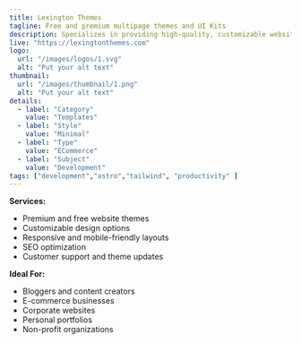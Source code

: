 ```yaml
---
title: Lexington Themes
tagline: Free and premium multipage themes and UI Kits
description: Specializes in providing high-quality, customizable website themes designed to enhance the visual appeal and functionality of your online presence. Catering to a variety of industries and platforms—including WordPress, Joomla, and more—their themes are responsive, user-friendly, and optimized for SEO. With a commitment to regular updates and customer support, LexingtonThemes.com ensures that your website remains compatible with the latest web standards and trends.
live: "https://lexingtonthemes.com"
logo:
  url: "/images/logos/1.svg"
  alt: "Put your alt text"
thumbnail:
  url: "/images/thumbnail/1.png"
  alt: "Put your alt text"
details:
  - label: "Category"
    value: "Templates"
  - label: "Style"
    value: "Minimal"
  - label: "Type"
    value: "ECommerce"
  - label: "Subject"
    value: "Development"
tags: ["development","astro","tailwind", "productivity" ]
---
```




**Services:**
- Premium and free website themes
- Customizable design options
- Responsive and mobile-friendly layouts
- SEO optimization
- Customer support and theme updates

**Ideal For:**
- Bloggers and content creators
- E-commerce businesses
- Corporate websites
- Personal portfolios
- Non-profit organizations

